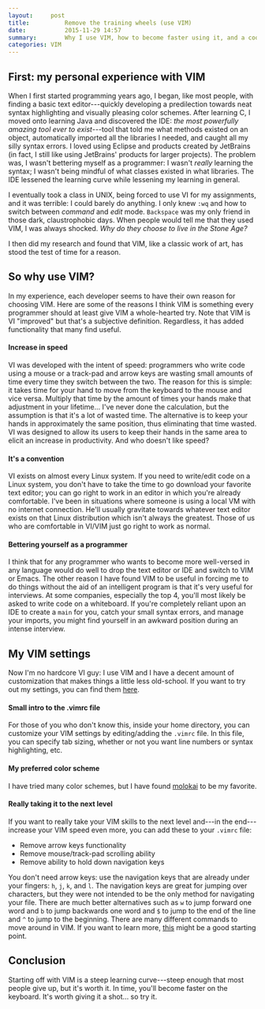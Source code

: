 ```yaml
---
layout:		post
title:			Remove the training wheels (use VIM)
date:			2015-11-29 14:57
summary:		Why I use VIM, how to become faster using it, and a cool trick I learned to take your VIM mastery to the next level
categories:	VIM
---
```


## First: my personal experience with VIM
When I first started programming years ago, I began, like most people, with finding a basic text editor---quickly developing a predilection towards neat syntax highlighting and visually pleasing color schemes. After learning C, I moved onto learning Java and discovered the IDE: *the most powerfully amazing tool ever to exist*---tool that told me what methods existed on an object, automatically imported all the libraries I needed, and caught all my silly syntax errors. I loved using Eclipse and products created by JetBrains (in fact, I still like using JetBrains' products for larger projects). The problem was, I wasn't bettering myself as a programmer: I wasn't *really* learning the syntax; I wasn't being mindful of what classes existed in what libraries. The IDE lessened the learning curve while lessening my learning in general. 

I eventually took a class in UNIX, being forced to use VI for my assignments, and it was terrible: I could barely do anything. I only knew `:wq` and how to switch between *command* and *edit* mode. `Backspace` was my only friend in those dark, claustrophobic days. When people would tell me that they used VIM, I was always shocked. *Why do they choose to live in the Stone Age?* 

I then did my research and found that VIM, like a classic work of art, has stood the test of time for a reason.

## So why use VIM?
In my experience, each developer seems to have their own reason for choosing VIM. Here are some of the reasons I think VIM is something every programmer should at least give VIM a whole-hearted try. Note that VIM is VI "improved" but that's a subjective definition. Regardless, it has added functionality that many find useful.

#### Increase in speed
VI was developed with the intent of speed: programmers who write code using a mouse or a track-pad and arrow keys are wasting small amounts of time every time they switch between the two. The reason for this is simple: it takes time for your hand to move from the keyboard to the mouse and vice versa. Multiply that time by the amount of times your hands make that adjustment in your lifetime... I've never done the calculation, but the assumption is that it's a lot of wasted time. The alternative is to keep your hands in approximately the same position, thus eliminating that time wasted. VI was designed to allow its users to keep their hands in the same area to elicit an increase in productivity. And who doesn't like speed?

#### It's a convention
VI exists on almost every Linux system. If you need to write/edit code on a Linux system, you don't have to take the time to go download your favorite text editor; you can go right to work in an editor in which you're already comfortable. I've been in situations where someone is using a local VM with no internet connection. He'll usually gravitate towards whatever text editor exists on that Linux distribution which isn't always the greatest. Those of us who are comfortable in VI/VIM just go right to work as normal.

#### Bettering yourself as a programmer
I think that for any programmer who wants to become more well-versed in any language would do well to drop the text editor or IDE and switch to VIM or Emacs. The other reason I have found VIM to be useful in forcing me to do things without the aid of an intelligent program is that it's very useful for interviews. At some companies, especially the top 4, you'll most likely be asked to write code on a whiteboard. If you're completely reliant upon an IDE to create a `main` for you, catch your small syntax errors, and manage your imports, you might find yourself in an awkward position during an intense interview.


## My VIM settings
Now I'm no hardcore VI guy: I use VIM and I have a decent amount of customization that makes things a little less old-school. If you want to try out my settings, you can find them [here](https://github.com/zakrywilson/vim-customization).

#### Small intro to the .vimrc file
For those of you who don't know this, inside your home directory, you can customize your VIM settings by editing/adding the `.vimrc` file. In this file, you can specify tab sizing, whether or not you want line numbers or syntax highlighting, etc.

#### My preferred color scheme
I have tried many color schemes, but I have found [molokai](https://github.com/tomasr/molokai) to be my favorite.

#### Really taking it to the next level
If you want to really take your VIM skills to the next level and---in the end---increase your VIM speed even more, you can add these to your `.vimrc` file: 

* Remove arrow keys functionality
* Remove mouse/track-pad scrolling ability
* Remove ability to hold down navigation keys

You don't need arrow keys: use the navigation keys that are already under your fingers: `h`, `j`, `k`, and `l`. The navigation keys are great for jumping over characters, but they were not intended to be the only method for navigating your file. There are much better alternatives such as `w` to jump forward one word and `b` to jump backwards one word and `$` to jump to the end of the line and `^` to jump to the beginning. There are many different commands to move around in VIM. If you want to learn more, [this](http://vim.rtorr.com/) might be a good starting point.

## Conclusion
Starting off with VIM is a steep learning curve---steep enough that most people give up, but it's worth it. In time, you'll become faster on the keyboard. It's worth giving it a shot... so try it.